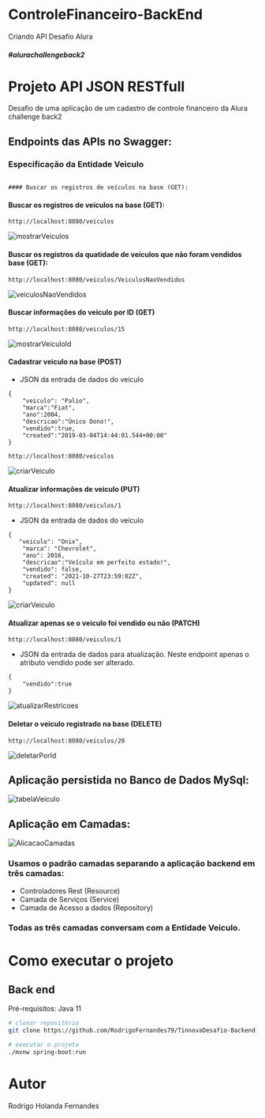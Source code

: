 # ControleFinanceiro-BackEnd
Criando API Desafio Alura
##### #alurachallengeback2

# Projeto API JSON RESTfull 

 Desafio de uma aplicação de um cadastro de controle financeiro da Alura challenge back2


## Endpoints das APIs no Swagger:
### Especificação da Entidade Veiculo
```

#### Buscar os registros de veículos na base (GET):
```
#### Buscar os registros de veículos na base (GET):
```
http://localhost:8080/veiculos
```
![mostrarVeiculos](https://user-images.githubusercontent.com/83513696/139466908-a8075671-6334-4086-a566-51bb00af5d0d.png)

#### Buscar os registros da quatidade de veículos que não foram vendidos base (GET):
```
http://localhost:8080/veiculos/VeiculosNaoVendidos
```
![veiculosNaoVendidos](https://user-images.githubusercontent.com/83513696/139474141-b5155152-71af-4d89-9753-6e69780ccbd9.png)
#### Buscar informações do veiculo por ID (GET)
```
http://localhost:8080/veiculos/15
```
![mostrarVeiculoId](https://user-images.githubusercontent.com/83513696/139468973-1a6c8eb0-68b6-47d6-9ef2-89844aebc7be.png)
#### Cadastrar veiculo na base (POST)

- JSON da entrada de dados do veiculo
```
{
    "veiculo": "Palio",
    "marca":"Fiat",
    "ano":2004,
    "descricao":"Único Dono!",
    "vendido":true,
    "created":"2019-03-04T14:44:01.544+00:00"
}
```
```
http://localhost:8080/veiculos
```
![criarVeiculo](https://user-images.githubusercontent.com/83513696/139471554-33324eac-cf83-458f-8129-358a11a4c523.png)
#### Atualizar informações de veiculo (PUT)
```
http://localhost:8080/veiculos/1
```
- JSON da entrada de dados do veiculo 
```
{
   "veiculo": "Onix",
    "marca": "Chevrolet",
    "ano": 2016,
    "descricao":"Veículo em perfeito estado!",
    "vendido": false,
    "created": "2021-10-27T23:59:02Z",
    "updated": null
}
```
![criarVeiculo](https://user-images.githubusercontent.com/83513696/139470579-2daa80d9-71c8-42e4-8cfc-1df24722e92f.png)
#### Atualizar apenas se o veiculo foi vendido ou não (PATCH)
```
http://localhost:8080/veiculos/1
```
- JSON da entrada de dados para atualização. Neste endpoint apenas o atributo vendido pode ser alterado.
```
{
    "vendido":true	
}
```
![atualizarRestricoes](https://user-images.githubusercontent.com/83513696/139472252-d446806e-2007-43ad-a896-8218b0ae5a1a.png)
#### Deletar o veiculo registrado na base (DELETE)
```
http://localhost:8080/veiculos/20
```
![deletarPorId](https://user-images.githubusercontent.com/83513696/139472966-a863c66d-30c4-4b25-b3a0-9fb8c62c0965.png)
## Aplicação persistida no Banco de Dados MySql:
![tabelaVeiculo](https://user-images.githubusercontent.com/83513696/139478268-76668486-a02f-49dc-9deb-ae03df574919.png)

## Aplicação  em Camadas:

![AlicacaoCamadas](https://user-images.githubusercontent.com/83513696/139479915-43c64049-3370-4e32-8b83-914fa8ee9111.png)
### Usamos o padrão camadas separando a aplicação backend em três camadas: 
- Controladores Rest (Resource)
- Camada de Serviços (Service)
- Camada de Acesso a dados (Repository)
### Todas as três camadas conversam com a Entidade Veiculo.



# Como executar o projeto

## Back end
Pré-requisitos: Java 11

```bash
# clonar repositório
git clone https://github.com/RodrigoFernandes79/TinnovaDesafio-Backend.git

# executar o projeto
./mvnw spring-boot:run
```
# Autor

Rodrigo Holanda Fernandes

